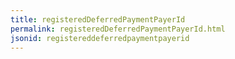 ```yaml
---
title: registeredDeferredPaymentPayerId
permalink: registeredDeferredPaymentPayerId.html
jsonid: registereddeferredpaymentpayerid
---
```

